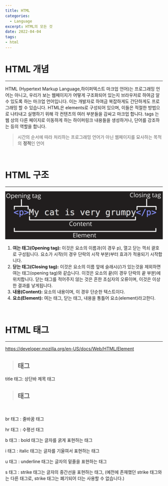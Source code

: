 ```yaml
---
title: HTML
categories: 
  - Language
excerpt: HTML의 모든 것
date: 2022-04-04
tags:
- html
---
```




# HTML 개념
---

HTML (Hypertext Markup Language,하이퍼텍스트 마크업 언어)는 프로그래밍 언어는 아니고, 우리가 보는 웹페이지가 어떻게 구조화되어 있는지 브라우저로 하여금 알 수 있도록 하는 마크업 언어입니다. 이는 개발자로 하여금 복잡하게도 간단하게도 프로그래밍 할 수 있습니다. HTML은 elements로 구성되어 있으며, 이들은 적절한 방법으로 나타내고 실행하기 위해 각 컨텐츠의 여러 부분들을 감싸고 마크업 합니다. tags 는 웹 상의 다른 페이지로 이동하게 하는 하이퍼링크 내용들을 생성하거나, 단어를 강조하는 등의 역할을 합니다.

> 시간의 순서에 따라 처리하는 프로그래밍 언어가 아닌 웹페이지를 묘사하는 목적의 **정적**인 언어

<br />


# HTML 구조
---

![ex_screenshot](/img/html1.PNG)

1. **여는 태그(Opening tag):** 이것은 요소의 이름과(이 경우 p), 열고 닫는 꺽쇠 괄호로 구성됩니다. 요소가 시작(이 경우 단락의 시작 부분)부터 효과가 적용되기 시작합니다.
2. **닫는 태그(Closing tag):** 이것은 요소의 이름 앞에 슬래시(/)가 있는것을 제외하면 여는 태그(opening tag)와 같습니다. 이것은 요소의 끝(이 경우 단락의 끝 부분)에 위치합니다. 닫는 태그를 적어주지 않는 것은 흔한 초심자의 오류이며, 이것은 이상한 결과를 낳게됩니다.
3. **내용(Content):** 요소의 내용이며, 이 경우 단순한 텍스트이다.
4. **요소(Element):** 여는 태그, 닫는 태그, 내용을 통틀어 요소(element)라고한다.

<br />



# HTML 태그
---

https://developer.mozilla.org/en-US/docs/Web/HTML/Element

> ## <head>태그

title 태그: 상단바 제목 태그

  

> ## <body>태그

<br />

br 태그 : 줄바꿈 태그

hr 태그 : 수평선 태그

b 태그 : bold 태그는 글자를 굵게 표현하는 태그

i 태그 : italic 태그는 글자를 기울여서 표현하는 태그

u 태그 : underline 태그는 글자의 밑줄을 표현하는 태그

s 태그 : strike 태그는 글자의 중간선을 표현하는 태그, (예전에 존재했던 strike 태그와는 다른 태그로, strike 태그는 폐기되어 더는 사용할 수 없습니다.)

<br />


